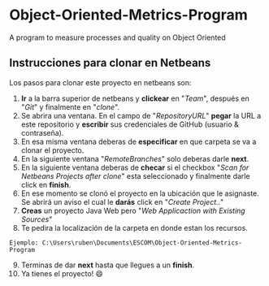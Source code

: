 # Object-Oriented-Metrics-Program
A program to measure processes and quality on Object Oriented

## Instrucciones para clonar en Netbeans
Los pasos para clonar este proyecto en netbeans son:
1. **Ir** a la barra superior de netbeans y **clickear** en "_Team_", después en "_Git_" y finalmente en "_clone_".
2. Se abrira una ventana. En el campo de "_RepositoryURL_" **pegar** la URL a este repositorio y **escribir** sus credenciales de GitHub (usuario & contraseña).
3. En esa misma ventana deberas de **especificar** en que carpeta se va a clonar el proyecto.
4. En la siguiente ventana "_RemoteBranches_" solo deberas darle **next**.
5. En la siguiente ventana deberas de **checar** si el checkbox "_Scan for Netbeans Projects after clone_" esta seleccionado y finalmente darle click en **finish**.
6. En ese momento se clonó el proyecto en la ubicación que le asignaste. Se abrirá un aviso el cual le **darás** click en "_Create Project.._"
7. **Creas** un proyecto Java Web pero "_Web Applicaction with Existing Sources_"
8. Te pedira la localización de la carpeta en donde estan los recursos. 
```
Ejemplo: C:\Users\ruben\Documents\ESCOM\Object-Oriented-Metrics-Program
```
9. Terminas de dar **next** hasta que llegues a un **finish**.
10. Ya tienes el proyecto! :smile: